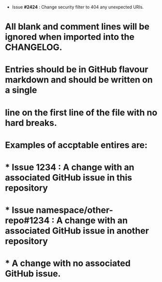 * Issue **#2424** : Change security filter to 404 any unexpected URIs.


# All blank and comment lines will be ignored when imported into the CHANGELOG.
# Entries should be in GitHub flavour markdown and should be written on a single
# line on the first line of the file with no hard breaks.
#
# Examples of accptable entires are:
#
#
# * Issue **1234** : A change with an associated GitHub issue in this repository
#
# * Issue **namespace/other-repo#1234** : A change with an associated GitHub issue in another repository
#
# * A change with no associated GitHub issue.
